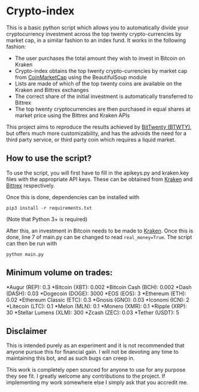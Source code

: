 Crypto-index
================

This is a basic python script which allows you to automatically divide your cryptocurrency investment across the top twenty crypto-currencies by market cap, in a similar fashion to an index fund.
It works in the following fashion:
* The user purchases the total amount they wish to invest in Bitcoin on Kraken
* Crypto-index obtains the top twenty crypto-currencies by market cap from [CoinMarketCap](https://github.com/betfair) using the BeautifulSoup module
* Lists are made of which of the top twenty coins are available on the Kraken and Bittrex exchanges
* The correct share of the initial investment is automatically transferred to Bittrex
* The top twenty cryptocurrencies are then purchased in equal shares at market price using the Bittrex and Kraken APIs

This project aims to reproduce the results achieved by [BitTwenty (BTWTY)](http://www.bittwenty.com/), but offers much more customizability, and has the advoids the need for a third party service, or third party coin which requires a liquid market.

How to use the script?
----------------------

To use the script, you will first have to fill in the apikeys.py and kraken.key files with the appropriate API keys. These can be obtained from
[Kraken](https://www.kraken.com/help/api) and [Bittrex](https://bittrex.com/home/api) respectively.

Once this is done, dependencies can be installed with

`pip3 install -r requirements.txt`

(Note that Python 3+ is required)

After this, an investment in Bitcoin needs to be made to [Kraken](https://www.kraken.com/). Once this is done, line 7 of main.py can be changed to read `real_money=True`.
The script can then be run with 

`python main.py`

Minimum volume on trades:
-------------------------
*Augur (REP): 0.3
*Bitcoin (XBT): 0.002
*Bitcoin Cash (BCH): 0.002
*Dash (DASH): 0.03
*Dogecoin (DOGE): 3000
*EOS (EOS): 3
*Ethereum (ETH): 0.02
*Ethereum Classic (ETC): 0.3
*Gnosis (GNO): 0.03
*Iconomi (ICN): 2
*Litecoin (LTC): 0.1
*Melon (MLN): 0.1
*Monero (XMR): 0.1
*Ripple (XRP): 30
*Stellar Lumens (XLM): 300
*Zcash (ZEC): 0.03
*Tether (USDT): 5


Disclaimer
----------
This is intended purely as an experiment and it is not recommended that anyone pursue this for financial gain. I will not be devoting any time to maintaining this bot, and as such bugs can creep in.

This work is completely open sourced for anyone to use for any purpose they see fit. I greatly welcome any contributions to the project. If implementing my work somewhere else I simply ask that you accredit me.

